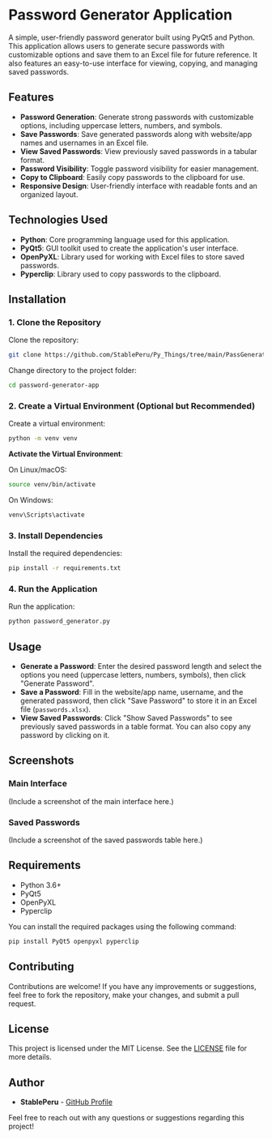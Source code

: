 # Password Generator Application

A simple, user-friendly password generator built using PyQt5 and Python. This application allows users to generate secure passwords with customizable options and save them to an Excel file for future reference. It also features an easy-to-use interface for viewing, copying, and managing saved passwords.

## Features

- **Password Generation**: Generate strong passwords with customizable options, including uppercase letters, numbers, and symbols.
- **Save Passwords**: Save generated passwords along with website/app names and usernames in an Excel file.
- **View Saved Passwords**: View previously saved passwords in a tabular format.
- **Password Visibility**: Toggle password visibility for easier management.
- **Copy to Clipboard**: Easily copy passwords to the clipboard for use.
- **Responsive Design**: User-friendly interface with readable fonts and an organized layout.

## Technologies Used

- **Python**: Core programming language used for this application.
- **PyQt5**: GUI toolkit used to create the application's user interface.
- **OpenPyXL**: Library used for working with Excel files to store saved passwords.
- **Pyperclip**: Library used to copy passwords to the clipboard.

## Installation

### 1. Clone the Repository

Clone the repository:

```sh
git clone https://github.com/StablePeru/Py_Things/tree/main/PassGenerator.git
```

Change directory to the project folder:

```sh
cd password-generator-app
```

### 2. Create a Virtual Environment (Optional but Recommended)

Create a virtual environment:

```sh
python -m venv venv
```

**Activate the Virtual Environment**:

On Linux/macOS:
```sh
source venv/bin/activate
```

On Windows:
```sh
venv\Scripts\activate
```

### 3. Install Dependencies

Install the required dependencies:

```sh
pip install -r requirements.txt
```

### 4. Run the Application

Run the application:

```sh
python password_generator.py
```

## Usage

- **Generate a Password**: Enter the desired password length and select the options you need (uppercase letters, numbers, symbols), then click "Generate Password".
- **Save a Password**: Fill in the website/app name, username, and the generated password, then click "Save Password" to store it in an Excel file (`passwords.xlsx`).
- **View Saved Passwords**: Click "Show Saved Passwords" to see previously saved passwords in a table format. You can also copy any password by clicking on it.

## Screenshots

### Main Interface

(Include a screenshot of the main interface here.)

### Saved Passwords

(Include a screenshot of the saved passwords table here.)

## Requirements

- Python 3.6+
- PyQt5
- OpenPyXL
- Pyperclip

You can install the required packages using the following command:

```sh
pip install PyQt5 openpyxl pyperclip
```

## Contributing

Contributions are welcome! If you have any improvements or suggestions, feel free to fork the repository, make your changes, and submit a pull request.

## License

This project is licensed under the MIT License. See the [LICENSE](LICENSE) file for more details.

## Author

- **StablePeru** - [GitHub Profile](https://github.com/StablePeru)

Feel free to reach out with any questions or suggestions regarding this project!

